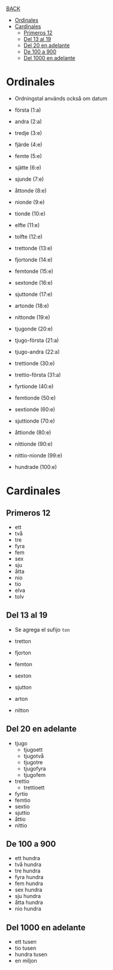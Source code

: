 [BACK](./VOCABULARY.md)

- [Ordinales](#ordinales)
- [Cardinales](#cardinales)
  - [Primeros 12](#primeros-12)
  - [Del 13 al 19](#del-13-al-19)
  - [Del 20 en adelante](#del-20-en-adelante)
  - [De 100 a 900](#de-100-a-900)
  - [Del 1000 en adelante](#del-1000-en-adelante)

# Ordinales

- Ordningstal används också om datum

- första (1:a)
- andra (2:a)
- tredje (3:e)
- fjärde (4:e)
- femte (5:e)
- sjätte (6:e)
- sjunde (7:e)
- åttonde (8:e)
- nionde (9:e)
- tionde (10:e)
- elfte (11:e)
- tolfte (12:e)
- trettonde (13:e)
- fjortonde (14:e)
- femtonde (15:e)
- sextonde (16:e)
- sjuttonde (17:e)
- artonde (18:e)
- nittonde (19:e)
- tjugonde (20:e)
- tjugo-första (21:a)
- tjugo-andra (22:a)

- trettionde (30:e)
- trettio-första (31:a)
- fyrtionde (40:e)
- femtionde (50:e)
- sextionde (60:e)
- sjuttionde (70:e)
- åttionde (80:e)
- nittionde (90:e)
- nittio-nionde (99:e)
- hundrade (100:e)

# Cardinales

## Primeros 12

- ett
- två
- tre
- fyra
- fem
- sex
- sju
- åtta
- nio
- tio
- elva
- tolv

## Del 13 al 19

- Se agrega el sufijo `ton`

- tretton
- fjorton
- femton
- sexton
- sjutton
- arton
- nitton

## Del 20 en adelante

- tjugo
  - tjugoett
  - tjugotvå
  - tjugotre
  - tjugofyra
  - tjugofem
- trettio
  - trettioett
- fyrtio
- femtio
- sextio
- sjuttio
- åttio
- nittio

## De 100 a 900

- ett hundra
- två hundra
- tre hundra
- fyra hundra
- fem hundra
- sex hundra
- sju hundra
- åtta hundra
- nio hundra

## Del 1000 en adelante

- ett tusen
- tio tusen
- hundra tusen
- en miljon
